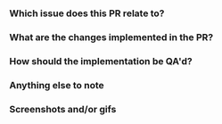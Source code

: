 ### Which issue does this PR relate to?
<!--- Please include the issue number of the task implemented in this PR --->

### What are the changes implemented in the PR?
<!-- What new functionality/feature has been added? -->
<!-- Which packages have been installed -->
<!-- Which files have been modified or refactored? -->

### How should the implementation be QA'd?
<!-- What are the steps to follow to test the PR? -->
<!-- What are edge cases to consider? -->
<!-- What are the legacy browsers to test in? -->

### Anything else to note
<!-- Maybe links to discussions related to the task  -->
<!-- Or even a reason why a secondary reviewer is needed for the task -->

### Screenshots and/or gifs
<!-- To be included if the PR has changed a UI functionality -->
<!-- OR added a new UI feature -->
